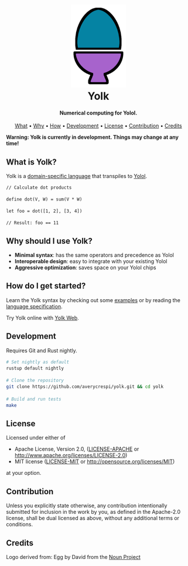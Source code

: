 <h1 align="center">
    <br>
    <img src="https://raw.githubusercontent.com/averycrespi/yolk/master/resources/yolk.png" width="150"</img>
    <br>
    Yolk
    <br>
</h1>

<h4 align="center">Numerical computing for Yolol.</h4>

<p align="center">
    <a href="#what-is-yolk">What</a> •
    <a href="#why-should-i-use-yolk">Why</a> •
    <a href="#how-do-i-get-started">How</a> •
    <a href="#development">Development</a> •
    <a href="#license">License</a> •
    <a href="#contribution">Contribution</a> •
    <a href="#credits">Credits</a>
</p>

**Warning: Yolk is currently in development. Things may change at any time!**

## What is Yolk?

Yolk is a [domain-specific language](https://en.wikipedia.org/wiki/Domain-specific_language) that transpiles to [Yolol](https://wiki.starbasegame.com/index.php/YOLOL).

```
// Calculate dot products

define dot(V, W) = sum(V * W)

let foo = dot([1, 2], [3, 4])

// Result: foo == 11
```

## Why should I use Yolk?

- **Minimal syntax**: has the same operators and precedence as Yolol
- **Interoperable design**: easy to integrate with your existing Yolol
- **Aggressive optimization**: saves space on your Yolol chips

## How do I get started?

Learn the Yolk syntax by checking out some [examples](tests/corpus) or by reading the [language specification](docs/spec.md).

Try Yolk online with [Yolk Web](https://averycrespi.github.io/yolk-web/).

## Development

Requires Git and Rust nightly.

```bash
# Set nightly as default
rustup default nightly

# Clone the repository
git clone https://github.com/averycrespi/yolk.git && cd yolk

# Build and run tests
make
```

## License

Licensed under either of

 * Apache License, Version 2.0, ([LICENSE-APACHE](LICENSE-APACHE) or http://www.apache.org/licenses/LICENSE-2.0)
 * MIT license ([LICENSE-MIT](LICENSE-MIT) or http://opensource.org/licenses/MIT)

at your option.

## Contribution

Unless you explicitly state otherwise, any contribution intentionally submitted for inclusion in the work by you, as defined in the Apache-2.0 license, shall be dual licensed as above, without any additional terms or conditions.

## Credits

Logo derived from: Egg by David from the [Noun Project](https://thenounproject.com/)
